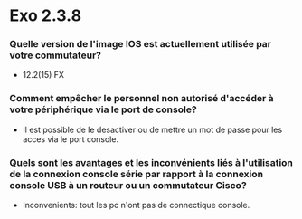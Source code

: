 # Exo 2.3.8

### Quelle version de l'image IOS est actuellement utilisée par votre commutateur?

- 12.2(15) FX

### Comment empêcher le personnel non autorisé d'accéder à votre périphérique via le port de console?

- Il est possible de le desactiver ou de mettre un mot de passe pour les acces via le port console.

### Quels sont les avantages et les inconvénients liés à l'utilisation de la connexion console série par rapport à la connexion console USB à un routeur ou un commutateur Cisco?

- Inconvenients: tout les pc n'ont pas de connectique console.